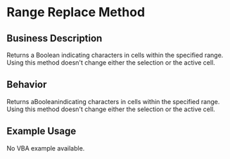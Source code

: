 # Range Replace Method

## Business Description
Returns a Boolean indicating characters in cells within the specified range. Using this method doesn't change either the selection or the active cell.

## Behavior
Returns aBooleanindicating characters in cells within the specified range. Using this method doesn't change either the selection or the active cell.

## Example Usage
No VBA example available.